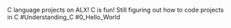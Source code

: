 C language projects on ALX!
C is fun!
Still figuring out how to code projects in C
#Understanding_C
#0_Hello_World
